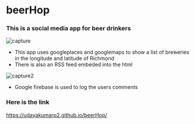 # beerHop #

### This is a social media app for beer drinkers ###
![capture](https://user-images.githubusercontent.com/31020465/41065739-9a4e20aa-69ad-11e8-8df2-0e8946beb10c.PNG)

- This app uses googleplaces and googlemaps to show a list of breweries in the longitude and latitude of Richmond
- There is also an RSS feed embeded into the html

![capture2](https://user-images.githubusercontent.com/31020465/41065743-9e017440-69ad-11e8-8859-ea29b4ebe158.PNG)
- Google firebase is used to log the users comments 

### Here is the link 
https://udayakumarp2.github.io/beerHop/
